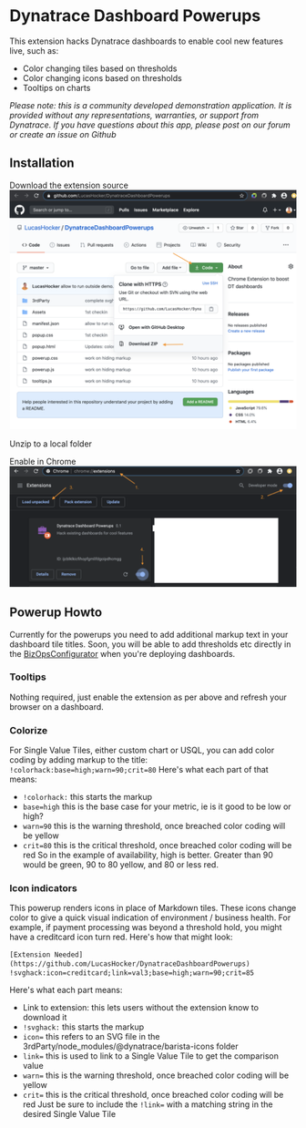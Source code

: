 # Dynatrace Dashboard Powerups

This extension hacks Dynatrace dashboards to enable cool new features live, such as:
- Color changing tiles based on thresholds
- Color changing icons based on thresholds
- Tooltips on charts
   
*Please note: this is a community developed demonstration application. It is provided without any representations, warranties, or support from Dynatrace. If you have questions about this app, please post on our forum or create an issue on Github*

## Installation
Download the extension source
![click download](Assets/loadext1.png)

Unzip to a local folder

Enable in Chrome
![enable](Assets/loadext2.png)

## Powerup Howto
Currently for the powerups you need to add additional markup text in your dashboard tile titles. Soon, you will be able to add thresholds etc directly in the <a href="https://dynatrace.github.io/BizOpsConfigurator">BizOpsConfigurator</a> when you're deploying dashboards.

### Tooltips
Nothing required, just enable the extension as per above and refresh your browser on a dashboard.

### Colorize
For Single Value Tiles, either custom chart or USQL, you can add color coding by adding markup to the title:
`!colorhack:base=high;warn=90;crit=80`
Here's what each part of that means:
- `!colorhack:` this starts the markup
- `base=high` this is the base case for your metric, ie is it good to be low or high?
- `warn=90` this is the warning threshold, once breached color coding will be yellow
- `crit=80` this is the critical threshold, once breached color coding will be red
So in the example of availability, high is better. Greater than 90 would be green, 90 to 80 yellow, and 80 or less red.

### Icon indicators
This powerup renders icons in place of Markdown tiles. These icons change color to give a quick visual indication of environment / business health. For example, if payment processing was beyond a threshold hold, you might have a creditcard icon turn red. Here's how that might look:
```
[Extension Needed](https://github.com/LucasHocker/DynatraceDashboardPowerups)
!svghack:icon=creditcard;link=val3;base=high;warn=90;crit=85
```
Here's what each part means:
- Link to extension: this lets users without the extension know to download it
- `!svghack:` this starts the markup
- `icon=` this refers to an SVG file in the 3rdParty/node_modules/@dynatrace/barista-icons folder
- `link=` this is used to link to a Single Value Tile to get the comparison value
- `warn=` this is the warning threshold, once breached color coding will be yellow
- `crit=` this is the critical threshold, once breached color coding will be red
Just be sure to include the `!link=` with a matching string in the desired Single Value Tile

